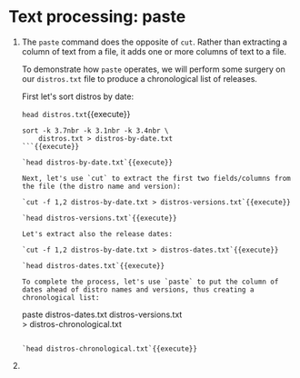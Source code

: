 # Text processing: paste

1. The `paste` command does the opposite of `cut`. Rather than
   extracting a column of text from a file, it adds one or more
   columns of text to a file.
   
   To demonstrate how `paste` operates, we will perform some surgery
   on our `distros.txt` file to produce a chronological list of
   releases.
   
   First let's sort distros by date:
   
   `head distros.txt`{{execute}}
   
   ```
   sort -k 3.7nbr -k 3.1nbr -k 3.4nbr \
       distros.txt > distros-by-date.txt
   ```{{execute}}
   
   `head distros-by-date.txt`{{execute}}
   
   Next, let's use `cut` to extract the first two fields/columns from
   the file (the distro name and version):
   
   `cut -f 1,2 distros-by-date.txt > distros-versions.txt`{{execute}}

   `head distros-versions.txt`{{execute}}
   
   Let's extract also the release dates:
   
   `cut -f 1,2 distros-by-date.txt > distros-dates.txt`{{execute}}

   `head distros-dates.txt`{{execute}}
   
   To complete the process, let's use `paste` to put the column of
   dates ahead of distro names and versions, thus creating a
   chronological list:
   
   ```
   paste distros-dates.txt distros-versions.txt \
       > distros-chronological.txt
   ```{{execute}}

   `head distros-chronological.txt`{{execute}}
   
2. 

